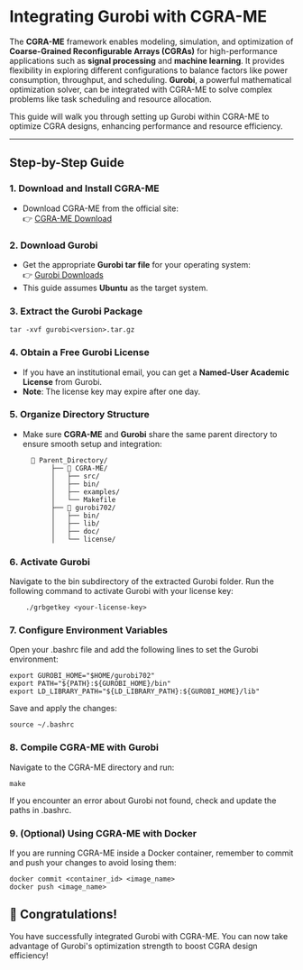 # Integrating Gurobi with CGRA-ME

The **CGRA-ME** framework enables modeling, simulation, and optimization of **Coarse-Grained Reconfigurable Arrays (CGRAs)** for high-performance applications such as **signal processing** and **machine learning**. It provides flexibility in exploring different configurations to balance factors like power consumption, throughput, and scheduling. **Gurobi**, a powerful mathematical optimization solver, can be integrated with CGRA-ME to solve complex problems like task scheduling and resource allocation. 

This guide will walk you through setting up Gurobi within CGRA-ME to optimize CGRA designs, enhancing performance and resource efficiency.

---

## Step-by-Step Guide

### 1. Download and Install CGRA-ME
- Download CGRA-ME from the official site:  
  👉 [CGRA-ME Download](https://cgra-me.ece.utoronto.ca/download/)  

### 2. Download Gurobi
- Get the appropriate **Gurobi tar file** for your operating system:  
  👉 [Gurobi Downloads](https://www.gurobi.com/downloads/gurobi-software/)  
- This guide assumes **Ubuntu** as the target system.

### 3. Extract the Gurobi Package  

    tar -xvf gurobi<version>.tar.gz


### 4. Obtain a Free Gurobi License  
- If you have an institutional email, you can get a **Named-User Academic License** from Gurobi.  
- **Note**: The license key may expire after one day.

### 5. Organize Directory Structure  
- Make sure **CGRA-ME** and **Gurobi** share the same parent directory to ensure smooth setup and integration:
  
        📂 Parent_Directory/  
             ├── 📂 CGRA-ME/  
             │   ├── src/  
             │   ├── bin/  
             │   ├── examples/  
             │   └── Makefile  
             ├── 📂 gurobi702/  
             │   ├── bin/  
             │   ├── lib/  
             │   ├── doc/  
             │   └── license/  

### 6. Activate Gurobi

Navigate to the bin subdirectory of the extracted Gurobi folder. Run the following command to activate Gurobi with your license key:

        ./grbgetkey <your-license-key>


### 7. Configure Environment Variables

Open your .bashrc file and add the following lines to set the Gurobi environment:

    export GUROBI_HOME="$HOME/gurobi702"
    export PATH="${PATH}:${GUROBI_HOME}/bin"
    export LD_LIBRARY_PATH="${LD_LIBRARY_PATH}:${GUROBI_HOME}/lib"

Save and apply the changes:

    source ~/.bashrc

### 8. Compile CGRA-ME with Gurobi

Navigate to the CGRA-ME directory and run:

    make

If you encounter an error about Gurobi not found, check and update the paths in .bashrc.

### 9. (Optional) Using CGRA-ME with Docker

If you are running CGRA-ME inside a Docker container, remember to commit and push your changes to avoid losing them:

    docker commit <container_id> <image_name>
    docker push <image_name>


## 🎉 Congratulations!

You have successfully integrated Gurobi with CGRA-ME. You can now take advantage of Gurobi's optimization strength to boost CGRA design efficiency! 